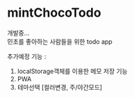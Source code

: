 # mintChocoTodo
개발중...<br>
민초를 좋아하는 사람들을 위한 todo app

추가예정 기능 : <br>
1. localStorage객체를 이용한 메모 저장 기능<br>
2. PWA
3. 테마선택 [컬러변경, 주/야간모드]
